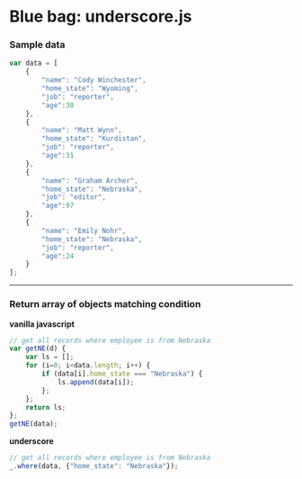 # Blue bag: underscore.js

### Sample data
```javascript
var data = [
    {
        "name": "Cody Winchester",
        "home_state": "Wyoming",
        "job": "reporter",
        "age":30
    },
    {
        "name": "Matt Wynn",
        "home_state": "Kurdistan",
        "job": "reporter",
        "age":31
    },
    {
        "name": "Graham Archer",
        "home_state": "Nebraska",
        "job": "editor",
        "age":97
    },
    {
        "name": "Emily Nohr",
        "home_state": "Nebraska",
        "job": "reporter",
        "age":24
    }
];
```

<hr>

### Return array of objects matching condition
**vanilla javascript**
```javascript
// get all records where employee is from Nebraska
var getNE(d) {
    var ls = [];
    for (i=0; i<data.length; i++) {
        if (data[i].home_state === "Nebraska") {
            ls.append(data[i]);
        };
    };
    return ls;
};
getNE(data);
```
**underscore**
```javascript
// get all records where employee is from Nebraska
_.where(data, {"home_state": "Nebraska"});
```